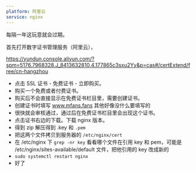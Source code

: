 ```yaml
---
platform: 阿里云
service: nginx
---
```


每隔一年这玩意就会过期。

首先打开数字证书管理服务（阿里云），

https://yundun.console.aliyun.com/?spm=5176.7968328.J_8413632810.4.177865c3sxu2Yy&p=cas#/certExtend/free/cn-hangzhou

- 点击 SSL 证书 - 免费证书 - 立即购买。
- 购买一个免费或者付费证书。
- 购买后不会直接显示在免费证书栏目里，需要创建证书。
- 创建证书时填写 www.mfans.fans 其他好像没什么要填写的
- 很快就会审核通过，通过后在免费证书栏目里会出现这个证书。
- 点击证书右边的下载。下载 nginx 版本。
- 得到 zip 解压得到 .key 和 `.pem`
- 把这两个文件拷贝到服务器的 `/etc/nginx/cert`
- 在 /etc/nginx 下 `grep -nr key` 看看哪个文件在引用 key 和 pem，可能是 /etc/nginx/sites-available/default 文件，把他引用的 key 改成新的
- `sudo systemctl restart nginx`
- 好了

